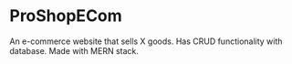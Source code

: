 # ProShopECom
An e-commerce website that sells X goods. Has CRUD functionality with database. Made with MERN stack.

